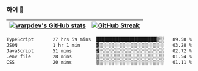 
### 하이 👋
[![warpdev's GitHub stats](https://github-readme-stats.vercel.app/api?username=warpdev&show_icons=true&theme=vue-dark)](#) |[![GitHub Streak](https://github-readme-streak-stats.herokuapp.com/?user=warpdev&theme=dark)](#)
--- | --- |
<!--START_SECTION:waka-->

```txt
TypeScript       27 hrs 59 mins  ██████████████████████▒░░   89.58 %
JSON             1 hr 1 min      ▓░░░░░░░░░░░░░░░░░░░░░░░░   03.28 %
JavaScript       51 mins         ▓░░░░░░░░░░░░░░░░░░░░░░░░   02.72 %
.env file        28 mins         ▒░░░░░░░░░░░░░░░░░░░░░░░░   01.54 %
CSS              20 mins         ▒░░░░░░░░░░░░░░░░░░░░░░░░   01.11 %
```

<!--END_SECTION:waka-->

<!--
**warpdev/warpdev** is a ✨ _special_ ✨ repository because its `README.md` (this file) appears on your GitHub profile.

Here are some ideas to get you started:

- 🔭 I’m currently working on ...
- 🌱 I’m currently learning ...
- 👯 I’m looking to collaborate on ...
- 🤔 I’m looking for help with ...
- 💬 Ask me about ...
- 📫 How to reach me: ...
- 😄 Pronouns: ...
- ⚡ Fun fact: ...
-->
